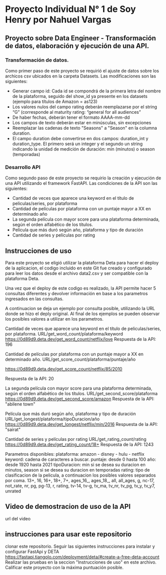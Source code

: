 # Proyecto Individual N° 1 de Soy Henry por Nahuel Vargas

## Proyecto sobre Data Engineer - Transformación de datos, elaboración y ejecución de una API.

### Transformación de datos.
Como primer paso de este proyecto se requirió el ajuste de datos sobre los archicos csv ubicados en la carpeta Datasets.
Las modificaciones son las siguientes:
- Generar campo id: Cada id se compondrá de la primera letra del nombre de la plataforma, seguido del show_id ya presente en los datasets (ejemplo para títulos de Amazon = as123)
- Los valores nulos del campo rating deberán reemplazarse por el string “G” (corresponde al maturity rating: “general for all audiences”
- De haber fechas, deberán tener el formato AAAA-mm-dd
- Los campos de texto deberán estar en minúsculas, sin excepciones
- Reemplazar las cadenas de texto "Seasons" a "Season" en la columna duration.
- El campo duration debe convertirse en dos campos: duration_int y duration_type. El primero será un integer y el segundo un string indicando la unidad de medición de duración: min (minutos) o season (temporadas)

### Desarrollo API
Como segundo paso de este proyecto se requirio la creación y ejecución de una API utilizando el framework FastAPI.
Las condiciones de la API son las siguientes:
- Cantidad de veces que aparece una keyword en el título de peliculas/series, por plataforma
- Cantidad de películas por plataforma con un puntaje mayor a XX en determinado año
- La segunda película con mayor score para una plataforma determinada, según el orden alfabético de los títulos.
- Película que más duró según año, plataforma y tipo de duración
- Cantidad de series y películas por rating

## Instrucciones de uso
Para este proyecto se eligió utilizar la plataforma Deta para hacer el deploy de la aplicacion, el codigo incluido en este Git fue creado y configurado para leer los datos desde el archivo data2.csv y ser compatible con la plataforma Deta.

Una vez que el deploy de este codigo es realizado, la API permite hacer 5 consultas diferentes y devolver información en base a los parametros ingresados en las consultas.

A continuacion se deja un ejemplo por consulta posible, utilizando la URL donde se hizo el deply original. Al final de los ejemplos se pueden observar los posibles valores a utilizar en los parametros.

Cantidad de veces que aparece una keyword en el título de peliculas/series, por plataforma.
URL/get_word_count/plataforma/keyword
https://0d89d9.deta.dev/get_word_count/netflix/love
Respuesta de la API: 196

Cantidad de películas por plataforma con un puntaje mayor a XX en determinado año.
URL/get_score_count/plataforma/puntaje/año

https://0d89d9.deta.dev/get_score_count/netflix/85/2010

Respuesta de la API: 20

La segunda película con mayor score para una plataforma determinada, según el orden alfabético de los títulos.
URL/get_second_score/plataforma
https://0d89d9.deta.dev/get_second_score/amazon
Respuesta de la API: "abilene town"

Película que más duró según año, plataforma y tipo de duración
URL/get_longest/plataforma/tipoDuracion/año
https://0d89d9.deta.dev/get_longest/netflix/min/2016
Respuesta de la API: "sairat"

Cantidad de series y películas por rating
URL/get_rating_count/rating
https://0d89d9.deta.dev/get_rating_count/18+
Respuesta de la API: 1243

Parametros disponibles:
plataforma: amazon - disney - hulu - netflix
keyword: cadena de caracteres a buscar.
puntaje: desde 0 hasta 100
año: desde 1920 hasta 2021
tipoDuracion: min si se desea su duracion en minutos, season si se desea su duracion en temporadas
rating: tipo de clasificacion de la pelicula, a continuacion los posibles valores separados por coma.
    13+, 16, 16+, 18+, 7+, ages_16_, ages_18_, all, all_ages, g, nc-17, not_rate, nr, pg, pg-13, r, rating, tv-14, tv-g, tv_ma, tv_nr, tv_pg, tv_y, tv_y7, unrated

## Video de demostracion de uso de la API
url del video

## instrucciones para usar este repositorio
clonar este repositorio.
Seguir las siguientes instrucciones para instalar y configurar FastApi y DETA
    https://fastapi.tiangolo.com/deployment/deta/#create-a-free-deta-account
Realizar las pruebas en la seccion "Instrucciones de uso" en este archivo.
Calificar este proyecto con la máxima puntuación posible.

